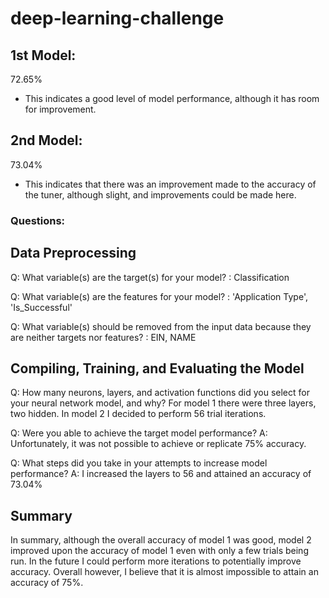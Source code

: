 # deep-learning-challenge
## 1st Model:
  72.65%
  - This indicates a good level of model performance, although it has room for improvement.
## 2nd Model:
  73.04%
  - This indicates that there was an improvement made to the accuracy of the tuner, although slight, and improvements could be made here.
  
### Questions:
## Data Preprocessing
Q: What variable(s) are the target(s) for your model? : Classification

Q: What variable(s) are the features for your model? : 'Application Type', 'Is_Successful'

Q: What variable(s) should be removed from the input data because they are neither targets nor features? : EIN, NAME

## Compiling, Training, and Evaluating the Model
Q: How many neurons, layers, and activation functions did you select for your neural network model, and why? For model 1 there were three layers, two hidden. In model 2 I decided to perform 56 trial iterations.

Q: Were you able to achieve the target model performance? A: Unfortunately, it was not possible to achieve or replicate 75% accuracy.

Q: What steps did you take in your attempts to increase model performance? A: I increased the layers to 56 and attained an accuracy of 73.04%

## Summary
In summary, although the overall accuracy of model 1 was good, model 2 improved upon the accuracy of model 1 even with only a few trials being run. In the future I could perform more iterations to potentially improve accuracy. Overall however, I believe that it is almost impossible to attain an accuracy of 75%.
